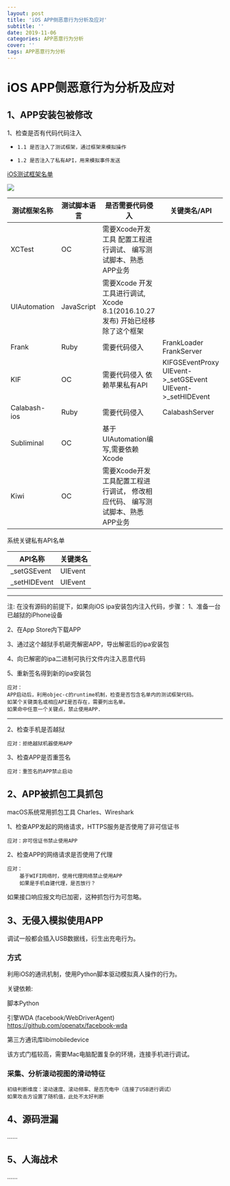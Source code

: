 ```yaml
---
layout: post
title: 'iOS APP侧恶意行为分析及应对'
subtitle: ''
date: 2019-11-06
categories: APP恶意行为分析
cover: ''
tags: APP恶意行为分析
---
```


# iOS APP侧恶意行为分析及应对

## 1、APP安装包被修改

1、检查是否有代码代码注入
*     1.1 是否注入了测试框架，通过框架来模拟操作
*     1.2 是否注入了私有API，用来模拟事件发送



[iOS测试框架名单](https://mp.weixin.qq.com/s/pu1TKZhNW2L2BmvpjGzLCw)

![](../../../assets/img/15730100925065/15730313164605.jpg)

| 测试框架名称 | 测试脚本语言 | 是否需要代码侵入 |关键类名/API |
| --- | --- |--- | --- |
| XCTest| OC | 需要Xcode开发工具  配置工程进行调试、  编写测试脚本、熟悉APP业务| |
| UIAutomation | JavaScript | 需要Xcode 开发工具进行调试,   Xcode 8.1(2016.10.27发布)  开始已经移除了这个框架| |
| Frank| Ruby |  需要代码侵入 | FrankLoader  FrankServer |
| KIF | OC | 需要代码侵入  依赖苹果私有API | KIFGSEventProxy  UIEvent->_setGSEvent  UIEvent->_setHIDEvent|
| Calabash-ios | Ruby |  需要代码侵入 | CalabashServer |
| Subliminal | OC |  基于UIAutomation编写,需要依赖Xcode | |
| Kiwi | OC | 需要Xcode开发工具配置工程进行调试，  修改相应代码、  编写测试脚本、熟悉APP业务| |


系统关键私有API名单

| API名称 | 关键类名 |
| --- | --- |
| _setGSEvent | UIEvent |
| _setHIDEvent | UIEvent |


-------

注:
在没有源码的前提下，如果向iOS ipa安装包内注入代码，步骤：
1、准备一台已越狱的iPhone设备

2、在App Store内下载APP

3、通过这个越狱手机砸壳解密APP，导出解密后的ipa安装包

4、向已解密的ipa二进制可执行文件内注入恶意代码

5、重新签名得到新的ipa安装包

```
应对：
APP启动后，利用objec-c的runtime机制，检查是否包含名单内的测试框架代码。
如某个关键类名或相应API是否存在，需要列出名单。
如果命中任意一个关键点，禁止使用APP.
```
-------


2、检查手机是否越狱
```
应对：拒绝越狱机器使用APP
```
3、检查APP是否重签名

```
应对：重签名的APP禁止启动
```



## 2、APP被抓包工具抓包

macOS系统常用抓包工具 Charles、Wireshark

1、检查APP发起的网络请求，HTTPS服务是否使用了非可信证书
    
```
应对：非可信证书禁止使用APP
```
2、检查APP的网络请求是否使用了代理

```    
应对：
    基于WIFI网络时，使用代理网络禁止使用APP
    如果是手机自建代理，是否放行？
```
    
如果接口响应报文均已加密，这种抓包行为可忽略。

## 3、无侵入模拟使用APP

调试一般都会插入USB数据线，衍生出充电行为。

### 方式
利用iOS的通讯机制，使用Python脚本驱动模拟真人操作的行为。

关键依赖:

脚本Python

引擎WDA (facebook/WebDriverAgent)
https://github.com/openatx/facebook-wda

第三方通讯库libimobiledevice

该方式门槛较高，需要Mac电脑配置复杂的环境，连接手机进行调试。

### 采集、分析滚动视图的滑动特征
```
初级判断维度：滚动速度、滚动频率、是否充电中（连接了USB进行调试）
如果攻击方设置了随机值，此处不太好判断
```

## 4、源码泄漏

......

## 5、人海战术

......
